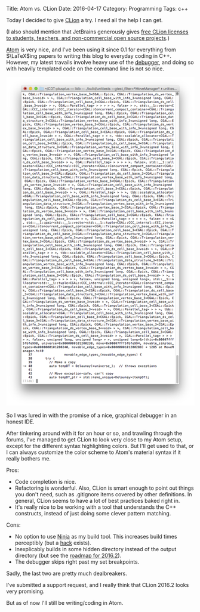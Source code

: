 Title: Atom vs. CLion
Date: 2016-04-17
Category: Programming
Tags: c++

Today I decided to give [CLion][1] a try. I need all the help I can get.

(I also should mention that JetBrains generously gives [free CLion licenses to
students, teachers, and non-commercial open source projects][7].)

[Atom][2] is very nice, and I've been using it since 0.1 for everything from
$\LaTeX$ing papers to writing this blog to everyday coding in C++. However, my
latest travails involve heavy use of the [debugger][3], and doing so with
heavily templated code on the command line is not so nice.

![Debugging on the command line](images/cli-debugger.png)

So I was lured in with the promise of a nice, graphical debugger in an honest
IDE.

After tinkering around with it for an hour or so, and trawling through the
forums, I've managed to get CLion to look very close to my Atom setup, except
for the different syntax highlighting colors. But I'll get used to that,
or I can always customize the color scheme to Atom's material syntax if it
really bothers me.

Pros:

- Code completion is nice.
- Refactoring is wonderful. Also, CLion is smart enough to point out things
you don't need, such as .gitignore items covered by other definitions. In
general, CLion seems to have a lot of best practices baked right in.
- It's really nice to be working with a tool that understands the C++
constructs, instead of just doing some clever pattern matching.

Cons:

- No option to use [Ninja][4] as my build tool. This increases build times
perceptibly (but a [hack][5] exists).
- Inexplicably builds in some hidden directory instead of the output directory
(but see the [roadmap for 2016.2][5]).
- The debugger skips right past my set breakpoints.

Sadly, the last two are pretty much dealbreakers.

I've submitted a support request, and I really think that CLion 2016.2 looks
very promising.

But as of now I'll still be writing/coding in Atom.






[1]: https://www.jetbrains.com/clion/
[2]: https://atom.io
[3]: http://lldb.llvm.org
[4]: https://ninja-build.org
[5]: http://nevkontakte.com/2015/rogue-ninja-support-in-clion.html
[6]: https://blog.jetbrains.com/clion/2016/03/clion-2016-2-roadmap/
[7]: https://www.jetbrains.com/clion/buy/#edition=discounts
